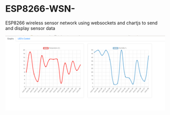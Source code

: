 # ESP8266-WSN-
ESP8266 wireless sensor network using websockets and chartjs to send and display sensor data 


![GitHub Logo](/1.png)
